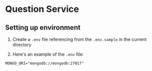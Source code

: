 # Question Service

## Setting up environment

1. Create a `.env` file referencing from the `.env.sample` in the current directory

2. Here's an example of the `.env` file:

```
MONGO_URI="mongodb://mongodb:27017"
```
